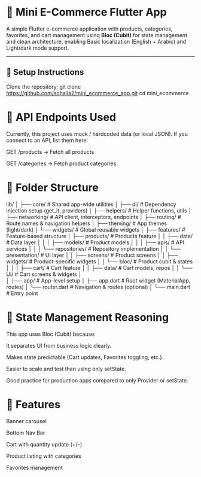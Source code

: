 # 🛒 Mini E-Commerce Flutter App

A simple Flutter e-commerce application with products, categories, favorites, and cart management using **Bloc (Cubit)** for state management and clean architecture, enabling Basic localization (English + Arabic) and Light/dark mode support.

---

## 🚀 Setup Instructions

Clone the repository:
   git clone https://github.com/sohaila2/mini_ecommerce_app.git
   cd mini_ecommerce

# 🔗 API Endpoints Used

Currently, this project uses mock / hardcoded data (or local JSON).
If you connect to an API, list them here:

GET /products → Fetch all products

GET /categories → Fetch product categories


# 📂 Folder Structure

lib/
│
├── core/                      # Shared app-wide utilities
│   ├── di/                    # Dependency injection setup (get_it, providers)
│   ├── helpers/               # Helper functions, utils
│   ├── networking/            # API client, interceptors, endpoints
│   ├── routing/               # Route names & navigation helpers
│   ├── theming/               # App themes (light/dark)
│   └── widgets/               # Global reusable widgets
│
├── features/                  # Feature-based structure
│   ├── products/              # Products feature
│   │   ├── data/              # Data layer
│   │   │   ├── models/        # Product models
│   │   │   ├── apis/          # API services
│   │   │   └── repositories/  # Repository implementation
│   │   └── presentation/      # UI layer
│   │       ├── screens/       # Product screens
│   │       ├── widgets/       # Product-specific widgets
│   │       └── bloc/          # Product cubit & states
│   │
│   ├── cart/                  # Cart feature
│   │   ├── data/              # Cart models, repos
│   │   └── Ui/                # Cart screens & widgets
│   
│
├── app/                       # App-level setup
│   ├── app.dart               # Root widget (MaterialApp, routes)
│   └── router.dart            # Navigation & routes (optional)
│
└── main.dart                  # Entry point


# 🧠 State Management Reasoning

This app uses Bloc (Cubit) because:

It separates UI from business logic clearly.

Makes state predictable (Cart updates, Favorites toggling, etc.).

Easier to scale and test than using only setState.

Good practice for production apps compared to only Provider or setState.

# 🎨 Features

Banner carousel

Bottom Nav Bar

Cart with quantity update (+/–)

Product listing with categories

Favorites management

